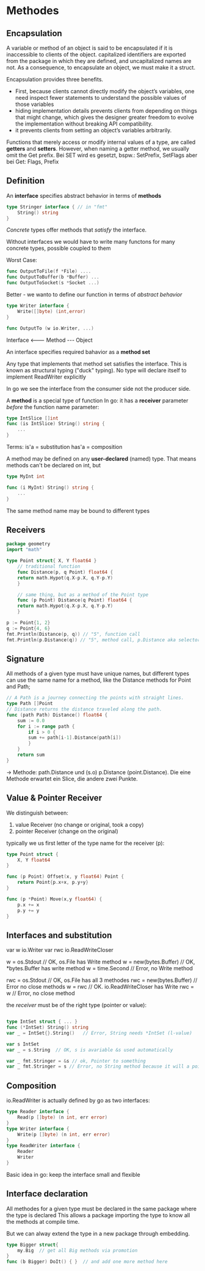 # Methodes


## Encapsulation
A variable or method of an object is said to be encapsulated if it is inaccessible to clients of the object. capitalized identifiers are
exported from the package in which they are defined, and uncapitalized names are not. As a consequence, to encapsulate an object, we must make it a
struct.

Encapsulation provides three benefits.
* First, because clients cannot directly modify the object’s variables, one need inspect fewer statements to understand the possible values of those variables
* hiding implementation details prevents clients from depending on things that might change, which gives the designer greater freedom to evolve the implementation without breaking API compatibility.
* it prevents clients from setting an object’s variables arbitrarily.

Functions that merely access or modify internal values of a type, are called **getters** and **setters**. However, when naming a getter method, we usually omit the Get prefix. Bei SET wird es gesetzt, bspw.: SetPrefix, SetFlags aber bei Get: Flags, Prefix








## Definition

An **interface** specifies abstract behavior in terms of **methods**

```go
type Stringer interface { // in "fmt"
    String() string
}
```

*Concrete* types offer methods that *satisfy* the interface. 

Without interfaces we would have to write many functons for many concrete types, possible coupled to them

Worst Case:
```go
func OutputToFile(f *File) ....
func OutputToBuffer(b *Buffer) ...
func OutputToSocket(s *Socket ...)
``` 

Better - we wanto to define our function in terms of *abstract behavior*

```go
type Writer interface {
    Write([]byte) (int,error)
}

func OutputTo (w io.Writer, ...)
```

Interface <--- Method ---  Object

An interface specifies required bahavior as a **method set**

Any type that implements that method set satisfies the interface. This is known as structural typing ("duck" typing). No type will declare itself to implement ReadWriter explicitly

In go we see the interface from the consumer side not the producer side. 


A **method** is a special type of function
In go: it has a **receiver** parameter *before* the function name parameter:

```go
type IntSlice []int
func (is IntSlice) String() string {
    ...
}
```

Terms: 
    is'a = substitution
    has'a = composition

A method may be defined on any **user-declared** (named) type. 
That means methods can't be declared on int, but

```go
type MyInt int

func (i MyInt) String() string {
    ...
}
```
The same method name may be bound to different types

## Receivers

```go
package geometry
import "math"

type Point struct{ X, Y float64 }
    // traditional function
    func Distance(p, q Point) float64 {
    return math.Hypot(q.X-p.X, q.Y-p.Y)
    }

    // same thing, but as a method of the Point type
    func (p Point) Distance(q Point) float64 {
    return math.Hypot(q.X-p.X, q.Y-p.Y)
    }

p := Point{1, 2}
q := Point{4, 6}
fmt.Println(Distance(p, q)) // "5", function call
fmt.Println(p.Distance(q)) // "5", method call, p.Distance aka selector
```

## Signature

All methods of a given type must have unique names, but different types can use the same name for a method, like the Distance methods for Point and Path;

```go
// A Path is a journey connecting the points with straight lines.
type Path []Point
// Distance returns the distance traveled along the path.
func (path Path) Distance() float64 {
    sum := 0.0
    for i := range path {
        if i > 0 {
        sum += path[i-1].Distance(path[i])
        }
    }
    return sum
}
```

-> Methode: path.Distance und (s.o) p.Distance (point.Distance). Die eine Methode erwartet ein Slice, die andere zwei Punkte. 

## Value & Pointer Receiver

We distinguish between:

1. value Receiver (no change or original, took a copy)
2. pointer Receiver (change on the original)

typically we us first letter of the type name for the receiver (p):

```go
type Point struct {
    X, Y float64
}

func (p Point) Offset(x, y float64) Point {
    return Point{p.x+x, p.y+y}
}

func (p *Point) Move(x,y float64) {
    p.x += x
    p.y += y
}
```



## Interfaces and substitution

var w io.Writer
var rwc io.ReadWriteCloser

w = os.Stdout  // OK, os.File has Write method
w = new(bytes.Buffer)  // OK, *bytes.Buffer has write method
w = time.Second // Error, no Write method

rwc = os.Stdout // OK, os.File has all 3 methodes
rwc = new(bytes.Buffer) // Error no close methods
w = rwc  // OK. io.ReadWriteCloser has Write
rwc = w  // Error, no close method

the *receiver* must be of the right type (pointer or value):

```go

type IntSet struct { ... }
func (*IntSet) String() string
var _ = IntSet{}.String()   // Error, String needs *IntSet (l-value)

var s IntSet
var _ = s.String  // OK, s is avariable &s used automatically

var _ fmt.Stringer = &s // ok, Pointer to something
var _ fmt.Stringer = s // Error, no String method because it will a pointer receiver

```

## Composition

io.ReadWriter is actually defined by go as two interfaces: 

```go
type Reader interface {
    Read(p []byte) (n int, err error)
}
type Writer interface {
    Write(p []byte) (n int, err error)
}
type ReadWriter interface {
    Reader
    Writer
}
```

Basic idea in go: keep the interface small and flexible



## Interface declaration

All methodes for a given type must be declared in the same package where the type is declared
This allows a package importing the type to know all the methods at compile time.

But we can alway extend the type in a new package through embedding.

```go
type Bigger struct{
    my.Big  // get all Big methods via promotion
}
func (b Bigger) DoIt() { }  // and add one more method here
```


